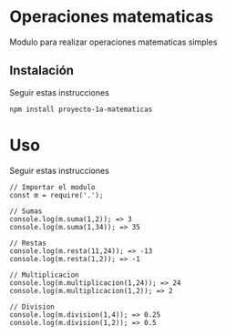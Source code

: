# Operaciones matematicas

Modulo para realizar operaciones matematicas simples

## Instalación
Seguir estas instrucciones

```
npm install proyecto-1a-matematicas
```

# Uso
Seguir estas instrucciones

```
// Importar el modulo
const m = require('.');

// Sumas
console.log(m.suma(1,2)); => 3
console.log(m.suma(1,34)); => 35

// Restas
console.log(m.resta(11,24)); => -13
console.log(m.resta(1,2)); => -1

// Multiplicacion
console.log(m.multiplicacion(1,24)); => 24
console.log(m.multiplicacion(1,2)); => 2

// Division
console.log(m.division(1,4)); => 0.25
console.log(m.division(1,2)); => 0.5
```